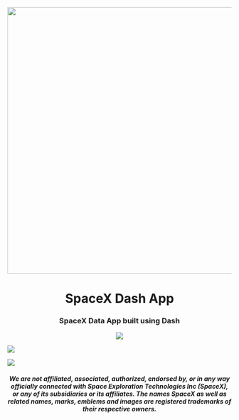 <p align="center"><img src="https://i.redd.it/zivfevghgiox.jpg" width="600"></p>


<h1 align="center">SpaceX Dash App</h1>
<h3 align="center">
SpaceX Data App built using Dash
</h3>

<p align="center">
<a><img src="hhttps://img.shields.io/badge/Python-v3.8.1-blue?style=for-the-badge&logo=python"></a>

<a href="https://github.com/ujshaw/SpaceX-Dash-App/blob/master/LICENSE.txt"><img src="https://img.shields.io/github/license/ujshaw/SpaceX-Dash-App?color=red&style=for-the-badge"></a>

<a href="https://www.linkedin.com/in/jaeden-shaw-987a56121"><img src="https://img.shields.io/badge/LinkedIn-Connect-blue?style=for-the-badge&logo=linkedin"></a>

</p>

<h4 align="center">
  <i>
    We are not affiliated, associated, authorized, endorsed by, or in any way officially connected with Space Exploration Technologies Inc (SpaceX), or any of its subsidiaries or its affiliates. The names SpaceX as well as related names, marks, emblems and images are registered trademarks of their respective owners.
  </i>
</h4>

